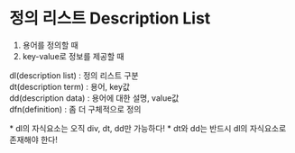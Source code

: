 # 정의 리스트 Description List

1. 용어를 정의할 때
2. key-value로 정보를 제공할 때

dl(description list) : 정의 리스트 구분  
dt(description term) : 용어, key값  
dd(description data) : 용어에 대한 설명, value값  
dfn(definition) : 좀 더 구체적으로 정의

&#42; dl의 자식요소는 오직 div, dt, dd만 가능하다!
&#42; dt와 dd는 반드시 dl의 자식요소로 존재해야 한다!

